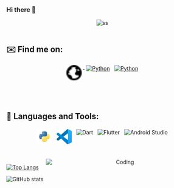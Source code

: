 ### Hi there 👋

<!--
**mehmettarall/mehmettarall** is a ✨ _special_ ✨ repository because its `README.md` (this file) appears on your GitHub profile.

Here are some ideas to get you started:

- 🔭 I’m currently working on ...
- 🌱 I’m currently learning ...
- 👯 I’m looking to collaborate on ...
- 🤔 I’m looking for help with ...
- 💬 Ask me about ...
- 📫 How to reach me: ...
- 😄 Pronouns: ...
- ⚡ Fun fact: ...
-->
<div align="center"><img src="https://images.hdqwalls.com/wallpapers/miami-sunset-artistic-4k-nk.jpg" alt="ss" /></div>

<br/>

## ✉️ Find me on:


<p align="center">
 <a href="https://github.com/mehmettarall?tab=repositories" target="_blank" rel="noopener noreferrer"> <img src="https://raw.githubusercontent.com/iconic/open-iconic/master/svg/globe.svg" alt="Python" height="40" style="vertical-align:top; margin:4px"> </a>
 <a href="https://www.linkedin.com/in/mehmetarall/" target="_blank" rel="noopener noreferrer"> <img src="https://cdn.jsdelivr.net/npm/simple-icons@v3/icons/linkedin.svg" alt="Python" height="40" style="vertical-align:top; margin:4px"></a>
 <a href="mehmetaral06@gmail.com"> <img src="https://cdn.jsdelivr.net/npm/simple-icons@v3/icons/gmail.svg" alt="Python" height="40" style="vertical-align:top; margin:4px"></a>
</p>

<br />
 <br />

## 🧰 Languages and Tools:
<p align="center">
<img src="https://raw.githubusercontent.com/github/explore/80688e429a7d4ef2fca1e82350fe8e3517d3494d/topics/python/python.png" alt="Python" height="40" style="vertical-align:top; margin:4px">
<img src="https://raw.githubusercontent.com/github/explore/80688e429a7d4ef2fca1e82350fe8e3517d3494d/topics/visual-studio-code/visual-studio-code.png" alt="VS Code" height="40" style="vertical-align:top; margin:4px">
  <img src="https://dartpad.dev/pictures/logo_flutter.png" alt="Dart" height="40" style="vertical-align:top; margin:4px">
  <img src="https://stickker.net/wp-content/uploads/2018/11/flutter.png.png" alt="Flutter" height="40" style="vertical-align:top; margin:4px">
  <img src="https://www.donanimhaber.com/images/images/haber/122251/340x1912xgoogle-android-studio-4-0-i-yayinladi.jpg" alt="Android Studio" height="40" style="vertical-align:top; margin:4px">
  
  
<br />
  <br />
  <br />
  
  
  
  <img align="right" alt="Coding" width="400" src="https://miro.medium.com/max/1400/0*a3sQqcmd4umodyjD">
  
  [![Top Langs](https://github-readme-stats.vercel.app/api/top-langs/?username=mehmettarall&layout=dark)](https://github.com/anuraghazra/github-readme-stats)
  
  ![GitHub stats](https://github-readme-stats.vercel.app/api?username=mehmettarall&show_icons=true&theme=tokyonight)
